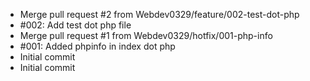 - Merge pull request #2 from Webdev0329/feature/002-test-dot-php
- #002: Add test dot php file
- Merge pull request #1 from Webdev0329/hotfix/001-php-info
- #001: Added phpinfo in index dot php
- Initial commit
- Initial commit
